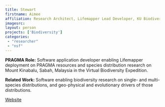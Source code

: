 ```yaml
---
title: Stewart
firstname: Aimee
affiliation: Research Architect, Lifemapper Lead Developer, KU Biodiversity Institute and Natural History Museum, University of Kansas
imagesrc: 
layout: person
projects: ['Biodiversity']
categories:
 - "researcher"
 - "nsf"
---
```


**PRAGMA Role:** Software application developer enabling Lifemapper deployment on PRAGMA resources and species distribution research on Mount Kinabalu, Sabah, Malaysia in the Virtual Biodiversity Expedition.


**Related Work:** Software enabling biodiversity research on single- and multi-species distributions, and geo-physical and evolutionary drivers of those distributions.

[Website][1]

[1]: https://biodiversity.ku.edu/informatics

